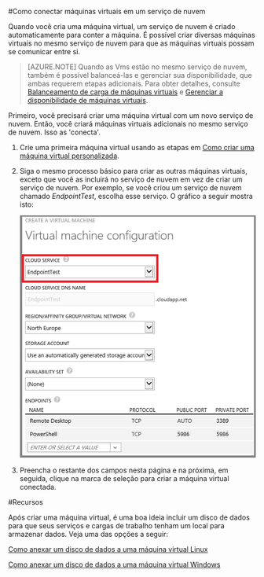 ﻿<properties authors="kathydav" editor="tysonn" manager="timlt" /> 


#Como conectar máquinas virtuais em um serviço de nuvem

Quando você cria uma máquina virtual, um serviço de nuvem é criado automaticamente para conter a máquina. É possível criar diversas máquinas virtuais no mesmo serviço de nuvem para que as máquinas virtuais possam se comunicar entre si. 

> [AZURE.NOTE] Quando as Vms estão no mesmo serviço de nuvem, também é possível balanceá-las e gerenciar sua disponibilidade, que ambas requerem etapas adicionais. Para obter detalhes, consulte [Balanceamento de carga de máquinas virtuais](../../articles/load-balance-virtual-machines/) e [Gerenciar a disponibilidade de máquinas virtuais](../../articles/manage-availability-virtual-machines/). 

Primeiro, você precisará criar uma máquina virtual com um novo serviço de nuvem. Então, você criará máquinas virtuais adicionais no mesmo serviço de nuvem. Isso as 'conecta'. 

1. Crie uma primeira máquina virtual usando as etapas em [Como criar uma máquina virtual personalizada](../../articles/virtual-machines-create-custom/).

2. Siga o mesmo processo básico para criar as outras máquinas virtuais, exceto que você as incluirá no serviço de nuvem em vez de criar um serviço de nuvem. Por exemplo, se você criou um serviço de nuvem chamado *EndpointTest*, escolha esse serviço. O gráfico a seguir mostra isto:

	![Adicionar uma máquina virtual a um serviço de nuvem existente](./media/howto-connect-vm-cloud-service/Connect-VM-to-CS.png)

14. Preencha o restante dos campos nesta página e na próxima, em seguida, clique na marca de seleção para criar a máquina virtual conectada.

#Recursos

Após criar uma máquina virtual, é uma boa ideia incluir um disco de dados para que seus serviços e cargas de trabalho tenham um local para armazenar dados. Veja uma das opções a seguir:

[Como anexar um disco de dados a uma máquina virtual Linux](http://azure.microsoft.com/documentation/articles/virtual-machines-linux-how-to-attach-disk/)

[Como anexar um disco de dados a uma máquina virtual Windows](http://azure.microsoft.com/documentation/articles/storage-windows-attach-disk/)


<!--HONumber=42-->

